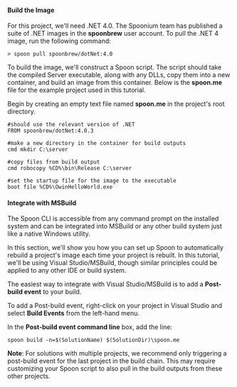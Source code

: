 #### Build the Image

For this project, we'll need .NET 4.0. The Spoonium team has published a suite of .NET images in the **spoonbrew** user account. To pull the .NET 4 image, run the following command: 

	> spoon pull spoonbrew/dotNet:4.0

To build the image, we'll construct a Spoon script. The script should take the compiled Server executable, along with any DLLs, copy them into a new container, and build an image from this container. Below is the **spoon.me** file for the example project used in this tutorial. 

Begin by creating an empty text file named **spoon.me** in the project's root directory.

	#should use the relevant version of .NET
	FROM spoonbrew/dotNet:4.0.3

	#make a new directory in the container for build outputs
	cmd mkdir C:\server

	#copy files from build output 
	cmd robocopy %CD%\bin\Release C:\server

	#set the startup file for the image to the executable
	boot file %CD%\OwinHelloWorld.exe

#### Integrate with MSBuild

The Spoon CLI is accessible from any command prompt on the installed system and can be integrated into MSBuild or any other build system just like a native Windows utility. 

In this section, we'll show you how you can set up Spoon to automatically rebuild a project's image each time your project is rebuilt. In this tutorial, we'll be using Visual Studio/MSBuild, though similar principles could be applied to any other IDE or build system. 

The easiest way to integrate with Visual Studio/MSBuild is to add a **Post-build event** to your build. 

To add a Post-build event, right-click on your project in Visual Studio and select **Build Events** from the left-hand menu. 

In the **Post-build event command line** box, add the line: 

	spoon build -n=$(SolutionName) $(SolutionDir)\spoon.me

**Note**: For solutions with multiple projects, we recommend only triggering a post-build event for the last project in the build chain. This may require customizing your Spoon script to also pull in the build outputs from these other projects. 